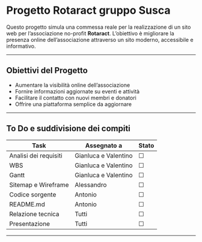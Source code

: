 # Progetto Rotaract gruppo Susca

Questo progetto simula una commessa reale per la realizzazione di un sito web per l’associazione no-profit **Rotaract**. L’obiettivo è migliorare la presenza online dell’associazione attraverso un sito moderno, accessibile e informativo.

---

## Obiettivi del Progetto

- Aumentare la visibilità online dell’associazione
- Fornire informazioni aggiornate su eventi e attività
- Facilitare il contatto con nuovi membri e donatori
- Offrire una piattaforma semplice da aggiornare

---

## To Do e suddivisione dei compiti


| Task                  | Assegnato a            | Stato |
|-----------------------|------------------------|-------|
| Analisi dei requisiti | Gianluca e Valentino   |☐|
| WBS                   | Gianluca e Valentino   |☐|
| Gantt                 | Gianluca e Valentino   |☐|
| Sitemap e Wireframe   | Alessandro             |☐|
| Codice sorgente       | Antonio                |☐|
| README.md             | Antonio                |☐|
| Relazione tecnica     | Tutti                  |☐|
| Presentazione         | Tutti                  |☐|

---


